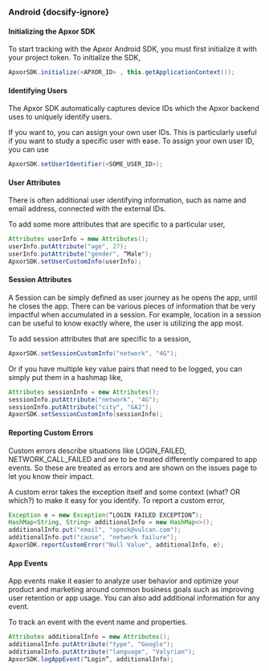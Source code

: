 ### Android {docsify-ignore}

#### Initializing the Apxor SDK

To start tracking with the Apxor Android SDK, you must first initialize it with your project token. To initialize the SDK,

```java
ApxorSDK.initialize(<APXOR_ID> , this.getApplicationContext());
```

#### Identifying Users

The Apxor SDK automatically captures device IDs which the Apxor backend uses to uniquely identify users.

If you want to, you can assign your own user IDs. This is particularly useful if you want to study a specific user with ease. To assign your own user ID, you can use

```java
ApxorSDK.setUserIdentifier(<SOME_USER_ID>);
```

#### User Attributes

There is often additional user identifying information, such as name and email address, connected with the external IDs.

To add some more attributes that are specific to a particular user,

```java
Attributes userInfo = new Attributes();
userInfo.putAttribute("age", 27);
userInfo.putAttribute("gender", “Male");
ApxorSDK.setUserCustomInfo(userInfo);
```

#### Session Attributes

A Session can be simply defined as user journey as he opens the app, until he closes the app. There can be various pieces of information that be very impactful when accumulated in a session. For example, location in a session can be useful to know exactly where, the user is utilizing the app most.

To add session attributes that are specific to a session,

```java
ApxorSDK.setSessionCustomInfo("network", "4G");
```

Or if you have multiple key value pairs that need to be logged, you can simply put them in a hashmap like,

```java
Attributes sessionInfo = new Attributes();
sessionInfo.putAttribute("network", "4G");
sessionInfo.putAttribute("city", "GAJ");
ApxorSDK.setSessionCustomInfo(sessionInfo);
```

#### Reporting Custom Errors

Custom errors describe situations like LOGIN_FAILED, NETWORK_CALL_FAILED and are to be treated differently compared to app events. So these are treated as errors and are shown on the issues page to let you know their impact.

A custom error takes the exception itself and some context (what? OR which?) to make it easy for you identify. To report a custom error,

```java
Exception e = new Exception(“LOGIN FAILED EXCEPTION”);
HashMap<String, String> additionalInfo = new HashMap<>();
additionalInfo.put("email", "spock@vulcan.com");
additionalInfo.put("cause", "network failure");
ApxorSDK.reportCustomError("Null Value", additionalInfo, e);
```

#### App Events

App events make it easier to analyze user behavior and optimize your product and marketing around common business goals such as improving user retention or app usage. You can also add additional information for any event.

To track an event with the event name and properties.

```java
Attributes additionalInfo = new Attributes();
additionalInfo.putAttribute("type", "Google");
additionalInfo.putAttribute("language", "Valyrian");
ApxorSDK.logAppEvent(“Login”, additionalInfo);
```